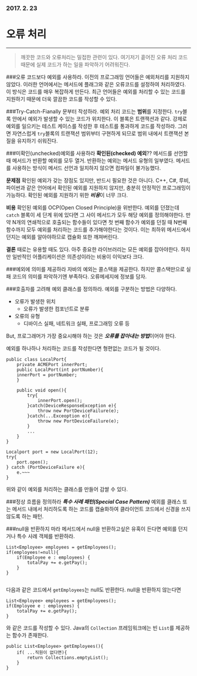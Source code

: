 ### 2017. 2. 23 
# 오류 처리
---
> 깨끗한 코드와 오류처리는 밀접한 관련이 있다. 여기저기 흩어진 오류 처리 코드 때문에 실제 코드가 하는 일을 파악하기 어려워진다.

###오류 코드보다 예외를 사용하라.
이전의 프로그래밍 언어들은 예외처리를 지원하지 않았다. 이러한 언어에서는 메서드에 플래그와 같은 오류코드를 설정하여 처리하였다. 이 방식은 코드를 매우 복잡하게 만든다. 최근 언어들은 예외를 처리할 수 있는 코드를 지원하기 때문에 더욱 깔끔한 코드를 작성할 수 있다.

###Try-Catch-Fianally 문부터 작성하라.
예외 처리 코드는 **범위**를 지정한다. ```try```블록 안에서 예외가 발생할 수 있는 코드가 위치한다. 이 블록은 트랜잭션과 같다. 강제로 예외를 일으키는 테스트 케이스를 작성한 후 테스트를 통과하게 코드를 작성하라. 그러면 자연스럽게 ```try```블록의 트랜잭션 범위부터 구현하게 되므로 범위 내에서 트랜잭션 본질을 유지하기 쉬워진다.

###미확인(unchecked)예외를 사용하라
**확인된(checked) 예외**??
메서드를 선언할 때 메서드가 반환할 예외를 모두 열거. 반환하는 예외는 메서드 유형의 일부였다. 메서드를 사용하는 방식이 메서드 선언과 일치하지 않으면 컴파일이 불가능했다.

**문제점**
확인된 예외가 갖는 장점도 있지만, 반드시 필요한 것은 아니다. C++, C#, 루비, 파이썬과 같은 언어에서 확인된 예외를 지원하지 않지만, 충분히 안정적인 프로그래밍이 가능하다. 확인된 예외를 지원하기 위한 ***비용***이 너무 크다. 

**비용**
확인된 예외를 OCP(Open Closed Principle)을 위반한다. 예외를 던졌는데 ```catch``` 블록이 세 단계 위에 있다면 그 사이 메서드가 모두 해당 예외를 정의해야한다. 만약 N개의 연쇄적으로 호출되는 함수들이 있다면 첫 번째 함수가 예외를 던질 때 N번째 함수까지 모두 예외를 처리하는 코드를 추가해야한다는 것이다. 이는 최하위 메서드에서 던지는 예외를 알아야하므로 캡슐화 또한 깨져버린다. 

**결론**
때로는 유용할 때도 있다. 아주 중요한 라이브러리는 모든 예외를 잡아야한다. 하지만 일반적인 어플리케이션은 의존성이라는 비용이 이익보다 크다.

###예외에 의미를 제공하라
자바의 예외는 콜스택을 제공한다. 하지만 콜스택만으로 실패 코드의 의미를 파악하기엔 부족하다. 오류메세지에 정보를 담자.

###호출자를 고려해 예외 클래스를 정의하라.
예외를 구분하는 방법은 다양하다. 
- 오류가 발생한 위치
    - 오류가 발생한 컴포넌트로 분류
- 오류의 유형
    - 디바이스 실패, 네트워크 실패, 프로그래밍 오류 등
    
But, 프로그래머가 가장 중요시해야 하는 것은 ***오류를 잡아내는 방법***이어야 한다.

예외를 하나하나 처리하는 코드를 작성한다면 형편없는 코드가 될 것이다.

```
public class LocalPort{
    private ACMEPort innerPort;
    public LocalPort(int portNumber){
    innerPort = portNumber;
    }
    
    public void open(){
        try{
            innerPort.open();
        }catch(DeviceResponseException e){
            throw new PortDeviceFailure(e);
        }catch(...Exceoption e){
            throw new PortDeviceFailure(e);
        }
        ...
    }
}

Localport port = new LocalPort(12);
try{
    port.open();
} catch (PortDeviceFailure e){
    e.~~~
}

```
위와 같이 예외를 처리하는 클래스를 만들어 감쌀 수 있다. 

###정상 흐름을 정의하라
***특수 사례 패턴(Special Case Pattern)***
예외를 클래스 또는 메서드 내에서 처리하도록 하는 코드를 캡슐화하여 클라이언트 코드에서 신경을 쓰지 않도록 하는 패턴.

###null을 반환하지 마라
메서드에서 null을 반환하고싶은 유혹이 든다면 예외를 던지거나 특수 사례 객체를 반환하라. 
```
List<Employee> employees = getEmployees();
if(employees!=null){
    if(Employee e : employees) {
        totalPay += e.getPay();
    }
}
 
```
다음과 같은 코드에서 ```getEmployees```는 null도 반환한다. null을 반환하지 않는다면    
```
List<Employee> employees = getEmployees();
if(Employee e : employees) {
    totalPay += e.getPay();
}
```
와 같은 코드를 작성할 수 있다. Java의 ```Collection``` 프레임워크에는 빈 ```List```를 제공하는 함수가 존재한다.

```
public List<Employee> getEmployees(){
    if( ...직원이 없다면){
        return Collections.emptyList(); 
    }
}
```








































